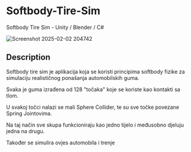 # Softbody-Tire-Sim

Softbody Tire Sim - Unity / Blender  / C#

![Screenshot 2025-02-02 204742](https://github.com/user-attachments/assets/501870de-26a6-4e2a-92b6-3b55277f3fec)

## Description

Softbody tire sim je aplikacija koja se koristi principima softbody fizike za simulaciju realističnog ponašanja automobilskih guma.

Svaka je guma izrađena od 128 "točaka" koje se koriste kao kontakti sa tlom. 

U svakoj točci nalazi se mali 
Sphere Collider, te su sve točke povezane Spring Jointovima.

Na taj način sve skupa funkcioniraju kao jedno tijelo i međusobno djeluju jedna na drugu.

Također  se simulira ovjes automobila i trenje
